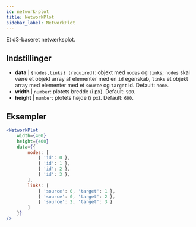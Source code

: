 ```yaml
---
id: network-plot
title: NetworkPlot
sidebar_label: NetworkPlot
---
```


Et d3-baseret netværksplot.

## Indstillinger

* __data__ | `{nodes,links} (required)`: objekt med `nodes` og `links`; `nodes` skal være et objekt array af elementer med en `id` egenskab, `links` et objekt array med elementer med et `source` og `target` id. Default: `none`.
* __width__ | `number`: plotets bredde (i px). Default: `900`.
* __height__ | `number`: plotets højde (i px). Default: `600`.


## Eksempler

```jsx live
<NetworkPlot
    width={400}
    height={400}
    data={{
        nodes: [
            { 'id': 0 },
            { 'id': 1 },
            { 'id': 2 },
            { 'id': 3 },
        ],
        links: [
            { 'source': 0, 'target': 1 },
            { 'source': 0, 'target': 2 },
            { 'source': 2, 'target': 3 }
        ]
    }}
/>
``` 

